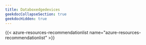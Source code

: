 ```yaml
---
title: Databoxedgedevices
geekdocCollapseSection: true
geekdocHidden: true
---
```


{{< azure-resources-recommendationlist name="azure-resources-recommendationlist" >}}
